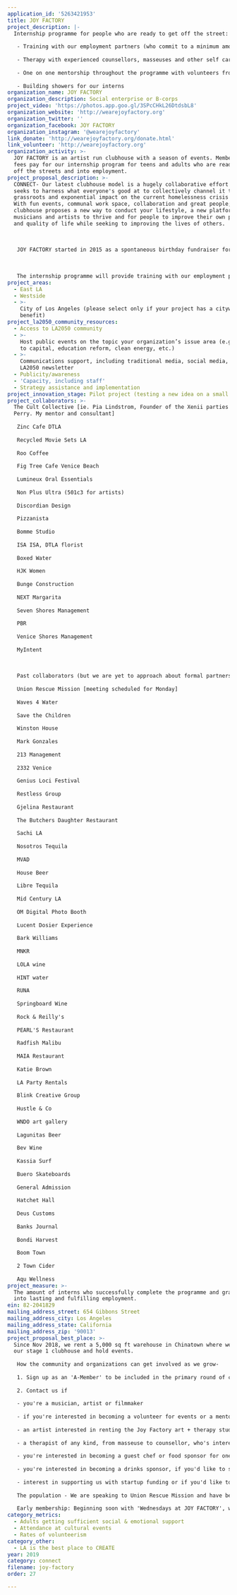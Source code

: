 ```yaml
---
application_id: '5263421953'
title: JOY FACTORY
project_description: |-
  Internship programme for people who are ready to get off the street:
   
   - Training with our employment partners (who commit to a minimum amount of hires per year)
   
   - Therapy with experienced counsellors, masseuses and other self care, confidence building therapists
   
   - One on one mentorship throughout the programme with volunteers from the clubhouse
   
   - Building showers for our interns
organization_name: JOY FACTORY
organization_description: Social enterprise or B-corps
project_video: 'https://photos.app.goo.gl/3SPcCHkL26DtdsbL8'
organization_website: 'http://wearejoyfactory.org'
organization_twitter: ''
organization_facebook: JOY FACTORY
organization_instagram: '@wearejoyfactory'
link_donate: 'http://wearejoyfactory.org/donate.html'
link_volunteer: 'http://wearejoyfactory.org'
organization_activity: >-
  JOY FACTORY is an artist run clubhouse with a season of events. Membership
  fees pay for our internship program for teens and adults who are ready to get
  off the streets and into employment.
project_proposal_description: >-
  CONNECT- Our latest clubhouse model is a hugely collaborative effort which
  seeks to harness what everyone's good at to collectively channel it towards a
  grassroots and exponential impact on the current homelessness crisis in LA.
  With fun events, communal work space, collaboration and great people; our
  clubhouse proposes a new way to conduct your lifestyle, a new platform for
  musicians and artists to thrive and for people to improve their own purpose
  and quality of life while seeking to improving the lives of others.
   
   
   
   JOY FACTORY started in 2015 as a spontaneous birthday fundraiser for former BBC news journalist and Producer, Susannah Orchard to help rehabilitate Syrian refugee families. This first birthday festival brought 250 people all paying $45 which raised $8k for Save the Children to buy enough blankets to keep 900 Syrian families warm during the winter months in Lebanon. Since then, the fundraisers have been attended by up to 600 people and featured artists such as Conrad Sewell, Turbotito, Grizfolk, DJ Goldierocks, Restavrant, Puscie Jones, Henry Pope and many more, as well as live artists, art auctions, whisky and tequila sponsors, beer and wine, Pizzanista, Myintent and Photobooths. Our latest event raised $10k after expenses for Puerto Rico.
   
   
   
   The internship programme will provide training with our employment partners, therapy with trained professionals who have experience counseling people at this final stage of homelessness, and one on one mentorship throughout the programme with volunteers from the clubhouse. Candidates who are ready for this kind of internship will be nominated by our housing partners and will join the programme based on an assessment by our qualified counsellors. Interns who are successful in completing the programme will be supported into employment with one of our employment partners, who will have signed up for a minimum committment of hires per year.
project_areas:
  - East LA
  - Westside
  - >-
    City of Los Angeles (please select only if your project has a citywide
    benefit)
project_la2050_community_resources:
  - Access to LA2050 community
  - >-
    Host public events on the topic your organization’s issue area (e.g. access
    to capital, education reform, clean energy, etc.) 
  - >-
    Communications support, including traditional media, social media, and
    LA2050 newsletter
  - Publicity/awareness
  - 'Capacity, including staff'
  - Strategy assistance and implementation
project_innovation_stage: Pilot project (testing a new idea on a small scale to prove feasibility)
project_collaborators: >-
  The Cult Collective [ie. Pia Lindstrom, Founder of the Xenii parties with Rob
  Perry. My mentor and consultant]
   
   Zinc Cafe DTLA
   
   Recycled Movie Sets LA
   
   Roo Coffee
   
   Fig Tree Cafe Venice Beach
   
   Lumineux Oral Essentials
   
   Non Plus Ultra (501c3 for artists)
   
   Discordian Design
   
   Pizzanista
   
   Bomme Studio
   
   ISA ISA, DTLA florist
   
   Boxed Water
   
   HJK Women
   
   Bunge Construction
   
   NEXT Margarita
   
   Seven Shores Management
   
   PBR
   
   Venice Shores Management
   
   MyIntent
   
   
   
   Past collaborators (but we are yet to approach about formal partnership):
   
   Union Rescue Mission [meeting scheduled for Monday]
   
   Waves 4 Water
   
   Save the Children
   
   Winston House
   
   Mark Gonzales
   
   213 Management
   
   2332 Venice
   
   Genius Loci Festival
   
   Restless Group
   
   Gjelina Restaurant
   
   The Butchers Daughter Restaurant
   
   Sachi LA
   
   Nosotros Tequila
   
   MVAD
   
   House Beer
   
   Libre Tequila
   
   Mid Century LA
   
   OM Digital Photo Booth
   
   Lucent Dosier Experience
   
   Bark Williams
   
   MNKR
   
   LOLA wine
   
   HINT water
   
   RUNA
   
   Springboard Wine
   
   Rock & Reilly's
   
   PEARL'S Restaurant
   
   Radfish Malibu
   
   MAIA Restaurant
   
   Katie Brown
   
   LA Party Rentals
   
   Blink Creative Group
   
   Hustle & Co
   
   WNDO art gallery
   
   Lagunitas Beer
   
   Bev Wine
   
   Kassia Surf
   
   Buero Skateboards
   
   General Admission
   
   Hatchet Hall
   
   Deus Customs
   
   Banks Journal
   
   Bondi Harvest
   
   Boom Town
   
   2 Town Cider
   
   Aqu Wellness
project_measure: >-
  The amount of interns who successfully complete the programme and graduate
  into lasting and fulfilling employment.
ein: 82-2041829
mailing_address_street: 654 Gibbons Street
mailing_address_city: Los Angeles
mailing_address_state: California
mailing_address_zip: '90013'
project_proposal_best_place: >-
  Since Nov 2018, we rent a 5,000 sq ft warehouse in Chinatown where we house
  our stage 1 clubhouse and hold events.
   
   How the community and organizations can get involved as we grow-
   
   1. Sign up as an 'A-Member' to be included in the primary round of clubhouse memberships for $150 per 3 month calendar season for access to every 'Wednesdays at JOY FACTORY' event. This will include an art opening, movie night, Factory Forum talks, art closing and supper club if there's a fifth Wednesday. All events will include live music. The first 30 members to sign up will retain their primary A-membership rate for the entire year, while enjoying the more expensive X Member privileges for no extra charge, as we evolve to upgrade programming and facilities.
   
   2. Contact us if
   
   - you're a musician, artist or filmmaker
   
   - if you're interested in becoming a volunteer for events or a mentor
   
   - an artist interested in renting the Joy Factory art + therapy studio by the hour, with a 'first come first served' shared calendar and your own locker, or if you're an artist interested in volunteering as a mentor to one of our interns.
   
   - a therapist of any kind, from masseuse to counsellor, who's interested in renting the art + therapy studio for your own clients by the hour, with a 'first come first served' shared calendar and your own locker, or interest in volunteering pro-bono hours to our interns or to our clubhouse members in exchange for cheap rent.
   
   - you're interested in becoming a guest chef or food sponsor for one of our supper clubs.
   
   - you're interested in becoming a drinks sponsor, if you'd like to sponsor us in-kind or monetarily as a brand
   
   - interest in supporting us with startup funding or if you'd like to talk about investing in us
   
   The population - We are speaking to Union Rescue Mission and have been connected to Midnight Mission, Homeboy Industries, LA Conservation Core, Electronic Waste and others who we plan to speak with next week about how we best cater for the homelessness population. We plan to serve and mentor both underprivileged teenagers and adults.
   
   Early membership: Beginning soon with 'Wednesdays at JOY FACTORY', within the month you'll be able to enjoy an art opening, movie night, Factory Forum talks with cocktails and compelling speakers addressing possible solutions and providing research about the root of the homelessness crisis in LA. The 4th Wednesday will be the art closing, and for every month that has a 5th Wednesday, we'll have a supper club. All of these events will have a live music element and respect and support for new rising artists will be a big part of what we seek to do, giving a platform and consciously elevating everyone who performs at the clubhouse. Our full tiered membership model is below, and we'll be working towards this and increasing the itinerary and price packages of new memberships as we evolve.
category_metrics:
  - Adults getting sufficient social & emotional support
  - Attendance at cultural events
  - Rates of volunteerism
category_other:
  - LA is the best place to CREATE
year: 2019
category: connect
filename: joy-factory
order: 27

---
```

